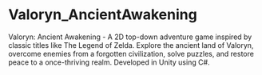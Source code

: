 # Valoryn_AncientAwakening

Valoryn: Ancient Awakening - A 2D top-down adventure game inspired by classic titles like The Legend of Zelda. Explore the ancient land of Valoryn, overcome enemies from a forgotten civilization, solve puzzles, and restore peace to a once-thriving realm. Developed in Unity using C#.
